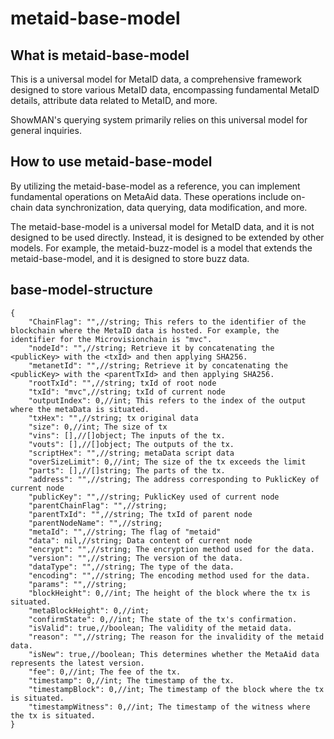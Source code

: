 # metaid-base-model

What is metaid-base-model
-------------------------
This is a universal model for MetaID data, a comprehensive framework designed to store various MetaID data, encompassing fundamental MetaID details, attribute data related to MetaID, and more.

ShowMAN's querying system primarily relies on this universal model for general inquiries.

How to use metaid-base-model
----------------------------
By utilizing the metaid-base-model as a reference, you can implement fundamental operations on MetaAid data. These operations include on-chain data synchronization, data querying, data modification, and more.

The metaid-base-model is a universal model for MetaID data, and it is not designed to be used directly. Instead, it is designed to be extended by other models. For example, the metaid-buzz-model is a model that extends the metaid-base-model, and it is designed to store buzz data.


base-model-structure
--------------------
```
{
    "ChainFlag": "",//string; This refers to the identifier of the blockchain where the MetaID data is hosted. For example, the identifier for the Microvisionchain is "mvc".
    "nodeId": "",//string; Retrieve it by concatenating the <publicKey> with the <txId> and then applying SHA256.
    "metanetId": "",//string; Retrieve it by concatenating the <publicKey> with the <parentTxId> and then applying SHA256. 
    "rootTxId": "",//string; txId of root node
    "txId": "mvc",//string; txId of current node
    "outputIndex": 0,//int; This refers to the index of the output where the metaData is situated. 
    "txHex": "",//string; tx original data
    "size": 0,//int; The size of tx
    "vins": [],//[]object; The inputs of the tx.
    "vouts": [],//[]object; The outputs of the tx.
    "scriptHex": "",//string; metaData script data
    "overSizeLimit": 0,//int; The size of the tx exceeds the limit
    "parts": [],//[]string; The parts of the tx.
    "address": "",//string; The address corresponding to PuklicKey of current node
    "publicKey": "",//string; PuklicKey used of current node
    "parentChainFlag": "",//string; 
    "parentTxId": "",//string; The txId of parent node
    "parentNodeName": "",//string; 
    "metaId": "",//string; The flag of "metaid"
    "data": nil,//string; Data content of current node
    "encrypt": "",//string; The encryption method used for the data.
    "version": "",//string; The version of the data.
    "dataType": "",//string; The type of the data.
    "encoding": "",//string; The encoding method used for the data.
    "params": "",//string;
    "blockHeight": 0,//int; The height of the block where the tx is situated.
    "metaBlockHeight": 0,//int; 
    "confirmState": 0,//int; The state of the tx's confirmation.
    "isValid": true,//boolean; The validity of the metaid data.
    "reason": "",//string; The reason for the invalidity of the metaid data.
    "isNew": true,//boolean; This determines whether the MetaAid data represents the latest version.
    "fee": 0,//int; The fee of the tx.
    "timestamp": 0,//int; The timestamp of the tx.
    "timestampBlock": 0,//int; The timestamp of the block where the tx is situated.
    "timestampWitness": 0,//int; The timestamp of the witness where the tx is situated.
}
```



